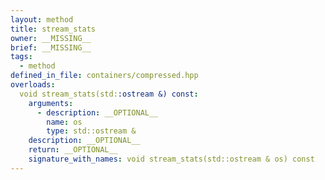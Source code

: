 ```yaml
---
layout: method
title: stream_stats
owner: __MISSING__
brief: __MISSING__
tags:
  - method
defined_in_file: containers/compressed.hpp
overloads:
  void stream_stats(std::ostream &) const:
    arguments:
      - description: __OPTIONAL__
        name: os
        type: std::ostream &
    description: __OPTIONAL__
    return: __OPTIONAL__
    signature_with_names: void stream_stats(std::ostream & os) const
---
```

